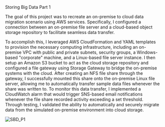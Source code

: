 Storing Big Data Part 1 

The goal of this project was to recreate an on-premise to cloud data migration scenario using AWS services. Specifically, I configured a connection between an on-premise file server and a cloud-based object storage repository to facilitate seamless data transfer. 

To accomplish this, I leveraged AWS CloudFormation and YAML templates to provision the necessary computing infrastructure, including an on-premise VPC with public and private subnets, security groups, a Windows-based "corporate" machine, and a Linux-based file server instance. 
I then setup an Amazon S3 bucket to act as the cloud storage repository and configured a file gateway using Storage Gateway to bridge the on-premise systems with the cloud. After creating an NFS file share through the gateway, I successfully mounted this share onto the on-premise Linux file server, allowing me to automatically transfer sample data files whenever the share was written to.
To monitor this data transfer, I implemented a CloudWatch alarm that would trigger SNS-based email notifications whenever the file share recorded activity exceeding a set threshold. Through testing, I validated the ability to automatically and securely migrate data from the simulated on-premise environment into cloud storage.

![SBD_P1](https://github.com/Babongile-Gasa/Project-descriptions/assets/124687095/bde425e1-fba8-48a1-a675-1bee8d98f326)
